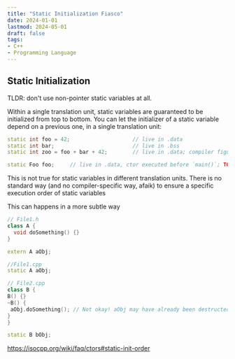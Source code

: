 ```yaml
---
title: "Static Initialization Fiasco"
date: 2024-01-01
lastmod: 2024-05-01
draft: false
tags:
- C++
- Programming Language
---
```


## Static Initialization

TLDR: don't use non-pointer static variables at all.

Within a single translation unit, static variables are guaranteed to be initialized from top to bottom.
You can let the initializer of a static variable depend on a previous one, in a single translation unit:

```c++
static int foo = 42;                    // live in .data
static int bar;                         // live in .bss
static int zoo = foo + bar + 42;        // live in .data; compiler figuring out `bar` is compile-time constant and do the computation

static Foo foo;     // live in .data, ctor executed before `main()`; TODO: how ? .init? 
```

This is not true for static variables in different translation units. There is no standard way (and no compiler-specific way, afaik)
to ensure a specific execution order of static variables

This can happens in a more subtle way 

```c++
// File1.h
class A {
  void doSomething() {} 
}

extern A aObj;

//File1.cpp
static A aObj;

// File2.cpp
class B {
B() {}
~B() {
 aObj.doSomething(); // Not okay! aObj may have already been destructed!
}
}

static B bObj;
```

https://isocpp.org/wiki/faq/ctors#static-init-order
